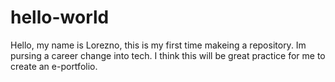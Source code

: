 # hello-world
Hello, my name is Lorezno, this is my first time makeing a repository. Im pursing a career 
change into tech. I think this will be great practice for me to create an e-portfolio. 

